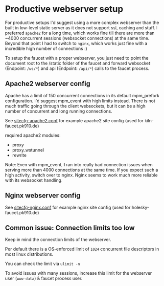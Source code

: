 # Productive webserver setup

For productive setups I'd suggest using a more complex webserver than the built in low-level static server as it does not support ssl, caching and stuff.
I preferred `apache2` for a long time, which works fine till there are more than ~4000 concurrent sessions (websocket connections) at the same time.
Beyond that point I had to switch to `nginx`, which works just fine with a incredible high number of connections :)

To setup the faucet with a proper webserver, you just need to point the document root to the /static folder of the faucet and forward websocket (Endpoint: `/ws/*`) and api (Endpoint: `/api/*`) calls to the faucet process.

## Apache2 webserver config

Apache has a limit of 150 concurrent connections in its default mpm_prefork configuration.
I'd suggest mpm_event with high limits instead. There is not much traffic going through the client websockets, but it can be a high number of concurrent and long running connections.

See [sitecfg-apache2.conf](https://github.com/pk910/PoWFaucet/blob/master/docs/sitecfg-apache2.conf) for example apache2 site config (used for kiln-faucet.pk910.de)

required apache2 modules:

- proxy
- proxy_wstunnel
- rewrite

Note: Even with mpm_event, I ran into really bad connection issues when serving more than 4000 connections at the same time.
If you expect such a high activity, switch over to nginx.
Nginx seems to work much more reliable with its websocket handling.

## Nginx webserver config

See [sitecfg-nginx.conf](https://github.com/pk910/PoWFaucet/blob/master/docs/sitecfg-nginx.conf) for example nginx site config (used for holesky-faucet.pk910.de)

## Common issue: Connection limits too low

Keep in mind the connection limits of the webserver.

Per default there is a OS-enforced limit of `1024` concurrent file descriptors in most linux distributions.

You can check the limit via `ulimit -n`

To avoid issues with many sessions, increase this limit for the webserver user (`www-data`) & faucet process user.
